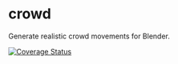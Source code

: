 # crowd
Generate realistic crowd movements for Blender.

[![Coverage Status](https://coveralls.io/repos/blendit/crowd/badge.svg?branch=feature-008&service=github)](https://coveralls.io/github/blendit/crowd?branch=master)
